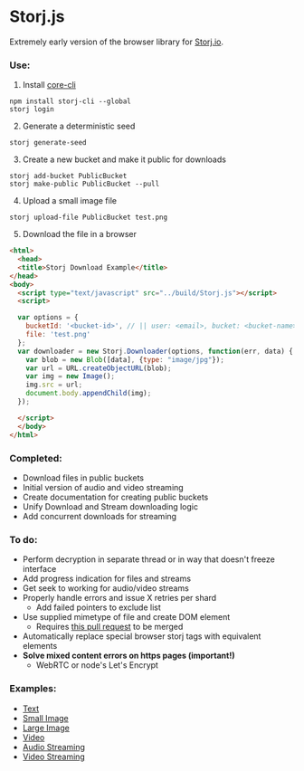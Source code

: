 # Storj.js
Extremely early version of the browser library for [Storj.io](https://storj.io/).

### Use:
  1. Install [core-cli](https://github.com/Storj/core-cli)
  
  ```
  npm install storj-cli --global
  storj login
  ```
  
  2. Generate a deterministic seed
  
  ```
  storj generate-seed
  ```
  
  3. Create a new bucket and make it public for downloads
  
  ```
  storj add-bucket PublicBucket
  storj make-public PublicBucket --pull
  ```
  
  4. Upload a small image file
  
  ```
  storj upload-file PublicBucket test.png
  ```
  
  5. Download the file in a browser

  ```html
  <html>
    <head>
    <title>Storj Download Example</title>
  </head>
  <body>
    <script type="text/javascript" src="../build/Storj.js"></script>
    <script>

    var options = {
      bucketId: '<bucket-id>', // || user: <email>, bucket: <bucket-name>
      file: 'test.png'
    };
    var downloader = new Storj.Downloader(options, function(err, data) {
      var blob = new Blob([data], {type: "image/jpg"});
      var url = URL.createObjectURL(blob);
      var img = new Image();
      img.src = url;
      document.body.appendChild(img);
    });

    </script>
    </body>
  </html>
  ```

### Completed:
  * Download files in public buckets
  * Initial version of audio and video streaming
  * Create documentation for creating public buckets
  * Unify Download and Stream downloading logic
  * Add concurrent downloads for streaming

### To do:
  * Perform decryption in separate thread or in way that doesn't freeze interface
  * Add progress indication for files and streams
  * Get seek to working for audio/video streams
  * Properly handle errors and issue X retries per shard
    * Add failed pointers to exclude list
  * Use supplied mimetype of file and create DOM element
    * Requires [this pull request](https://github.com/Storj/bridge/pull/288) to be merged
  * Automatically replace special browser storj tags with equivalent elements
  * **Solve mixed content errors on https pages (important!)**
    * WebRTC or node's Let's Encrypt

### Examples:
  * [Text](http://htmlpreview.github.io/?https://github.com/cpollard1001/storj.js/blob/master/examples/text.html)
  * [Small Image](http://htmlpreview.github.io/?https://github.com/cpollard1001/storj.js/blob/master/examples/small_image.html)
  * [Large Image](http://htmlpreview.github.io/?https://github.com/cpollard1001/storj.js/blob/master/examples/large_image.html)
  * [Video](http://htmlpreview.github.io/?https://github.com/cpollard1001/storj.js/blob/master/examples/video.html)
  * [Audio Streaming](http://htmlpreview.github.io/?https://github.com/cpollard1001/storj.js/blob/master/examples/audio_stream.html)
  * [Video Streaming](http://htmlpreview.github.io/?https://github.com/cpollard1001/storj.js/blob/master/examples/video_stream.html)
